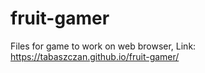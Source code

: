 # fruit-gamer

Files for game to work on web browser,
Link: https://tabaszczan.github.io/fruit-gamer/
